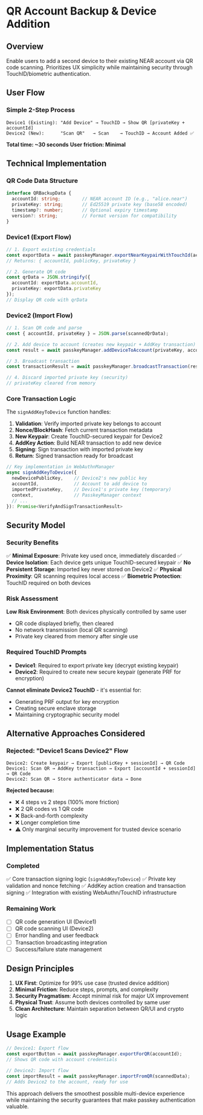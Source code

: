 # QR Account Backup & Device Addition

## Overview
Enable users to add a second device to their existing NEAR account via QR code scanning. Prioritizes UX simplicity while maintaining security through TouchID/biometric authentication.

## User Flow

### Simple 2-Step Process
```
Device1 (Existing): "Add Device" → TouchID → Show QR [privateKey + accountId]
Device2 (New):      "Scan QR"   → Scan    → TouchID → Account Added ✅
```

**Total time: ~30 seconds**
**User friction: Minimal**

## Technical Implementation

### QR Code Data Structure
```typescript
interface QRBackupData {
  accountId: string;        // NEAR account ID (e.g., "alice.near")
  privateKey: string;       // Ed25519 private key (base58 encoded)
  timestamp?: number;       // Optional expiry timestamp
  version?: string;         // Format version for compatibility
}
```

### Device1 (Export Flow)
```typescript
// 1. Export existing credentials
const exportData = await passkeyManager.exportNearKeypairWithTouchId(accountId);
// Returns: { accountId, publicKey, privateKey }

// 2. Generate QR code
const qrData = JSON.stringify({
  accountId: exportData.accountId,
  privateKey: exportData.privateKey
});
// Display QR code with qrData
```

### Device2 (Import Flow)
```typescript
// 1. Scan QR code and parse
const { accountId, privateKey } = JSON.parse(scannedQrData);

// 2. Add device to account (creates new keypair + AddKey transaction)
const result = await passkeyManager.addDeviceToAccount(privateKey, accountId);

// 3. Broadcast transaction
const transactionResult = await passkeyManager.broadcastTransaction(result);

// 4. Discard imported private key (security)
// privateKey cleared from memory
```

### Core Transaction Logic
The `signAddKeyToDevice` function handles:

1. **Validation**: Verify imported private key belongs to account
2. **Nonce/BlockHash**: Fetch current transaction metadata
3. **New Keypair**: Create TouchID-secured keypair for Device2
4. **AddKey Action**: Build NEAR transaction to add new device
5. **Signing**: Sign transaction with imported private key
6. **Return**: Signed transaction ready for broadcast

```typescript
// Key implementation in WebAuthnManager
async signAddKeyToDevice({
  newDevicePublicKey,    // Device2's new public key
  accountId,             // Account to add device to
  importedPrivateKey,    // Device1's private key (temporary)
  context,               // PasskeyManager context
  // ...
}): Promise<VerifyAndSignTransactionResult>
```

## Security Model

### Security Benefits
✅ **Minimal Exposure**: Private key used once, immediately discarded
✅ **Device Isolation**: Each device gets unique TouchID-secured keypair
✅ **No Persistent Storage**: Imported key never stored on Device2
✅ **Physical Proximity**: QR scanning requires local access
✅ **Biometric Protection**: TouchID required on both devices

### Risk Assessment
**Low Risk Environment**: Both devices physically controlled by same user
- QR code displayed briefly, then cleared
- No network transmission (local QR scanning)
- Private key cleared from memory after single use

### Required TouchID Prompts
- **Device1**: Required to export private key (decrypt existing keypair)
- **Device2**: Required to create new secure keypair (generate PRF for encryption)

**Cannot eliminate Device2 TouchID** - it's essential for:
- Generating PRF output for key encryption
- Creating secure enclave storage
- Maintaining cryptographic security model

## Alternative Approaches Considered

### Rejected: "Device1 Scans Device2" Flow
```
Device2: Create keypair → Export [publicKey + sessionId] → QR Code
Device1: Scan QR → AddKey transaction → Export [accountId + sessionId] → QR Code
Device2: Scan QR → Store authenticator data → Done
```

**Rejected because:**
- ❌ 4 steps vs 2 steps (100% more friction)
- ❌ 2 QR codes vs 1 QR code
- ❌ Back-and-forth complexity
- ❌ Longer completion time
- ⚠️ Only marginal security improvement for trusted device scenario

## Implementation Status

### Completed
✅ Core transaction signing logic (`signAddKeyToDevice`)
✅ Private key validation and nonce fetching
✅ AddKey action creation and transaction signing
✅ Integration with existing WebAuthn/TouchID infrastructure

### Remaining Work
- [ ] QR code generation UI (Device1)
- [ ] QR code scanning UI (Device2)
- [ ] Error handling and user feedback
- [ ] Transaction broadcasting integration
- [ ] Success/failure state management

## Design Principles

1. **UX First**: Optimize for 99% use case (trusted device addition)
2. **Minimal Friction**: Reduce steps, prompts, and complexity
3. **Security Pragmatism**: Accept minimal risk for major UX improvement
4. **Physical Trust**: Assume both devices controlled by same user
5. **Clean Architecture**: Maintain separation between QR/UI and crypto logic

## Usage Example

```typescript
// Device1: Export flow
const exportButton = await passkeyManager.exportForQR(accountId);
// Shows QR code with account credentials

// Device2: Import flow
const importResult = await passkeyManager.importFromQR(scannedData);
// Adds Device2 to the account, ready for use
```

This approach delivers the smoothest possible multi-device experience while maintaining the security guarantees that make passkey authentication valuable.